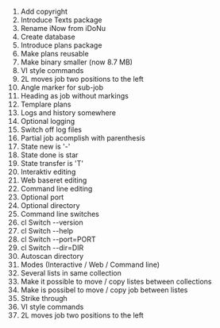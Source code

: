 1. Add copyright
1. Introduce Texts package
1. Rename iNow from iDoNu
1. Create database
1. Introduce plans package
1. Make plans reusable
1. Make binary smaller (now 8.7 MB)
1. VI style commands
1. 2L moves job two positions to the left
1. Angle marker for sub-job
1. Heading as job without markings
1. Templare plans
1. Logs and history somewhere
1. Optional logging
1. Switch off log files
1. Partial job acomplish with parenthesis
1. State new is '-'
1. State done is star
1. State transfer is 'T'
1. Interaktiv editing
1. Web baseret editing
1. Command line editing
1. Optional port
1. Optional directory
1. Command line switches
1. cl Switch --version
1. cl Switch --help
1. cl Switch --port=PORT
1. cl Switch --dir=DIR
1. Autoscan directory
1. Modes (Interactive / Web / Command line)
1. Several lists in same collection
1. Make it possible to move / copy listes between collections
1. Make is possibel to move / copy job between listes
1. Strike through
1. VI style commands
1. 2L moves job two positions to the left
